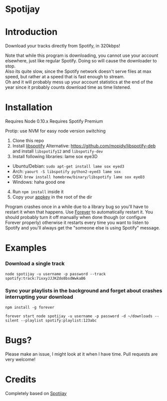 Spotijay
========

# Introduction

Download your tracks directly from Spotify, in 320kbps!

Note that while this program is downloading, you cannot use your account elsewhere, just like regular Spotify. Doing so will cause the downloader to stop.  
Also its quite slow, since the Spotify network doesn't serve files at max speed, but rather at a speed that is fast enough to stream.  
Oh and it will probably mess up your account statistics at the end of the year since it probably counts download time as time listened.

# Installation

Requires Node 0.10.x
Requires Spotify Premium

Protip: use NVM for easy node version switching

1. Clone this repo
2. Install [libspotify](https://developer.spotify.com/technologies/libspotify/)
  Alternative: https://github.com/mopidy/libspotify-deb and install `libspotify12` and `libspotify-dev`
3. Install following libraries: lame sox eye3D
  - Ubuntu/Debian: `sudo apt-get install lame sox eyed3`
  - Arch: `yaourt -S libspotify python2-eyed3 lame sox`
  - OSX: `brew install homebrew/binary/libspotify lame sox eyeD3`
  - Windows: haha good one
4. Run `npm install` inside it
5. Copy your [appkey](https://developer.spotify.com/my-account/keys) in the root of the dir


Program crashes once in a while due to a library bug so you'll have to restart it when that happens. Use [Forever](https://www.npmjs.com/package/forever) to automatically restart it. You should probably turn it off manually when done though (or configure Forever properly) otherwise it restarts every time you want to listen to Spotify and you'll always get the "someone else is using Spotify" message.

# Examples

### Download a single track
```shell
node spotijay -u username -p password --track spotify:track:7ixxyJJJKZdo8bsdWwkaB6
```

### Sync your playlists in the background and forget about crashes interrupting your download
```shell
npm install -g forever

forever start node spotijay -u username -p password -d ~/downloads --silent --playlist spotify:playlist:123abc
```

# Bugs?

Please make an issue, I might look at it when I have time. Pull requests are very welcome!


# Credits

Completely based on [Spotijay](https://github.com/alexperezpaya/Spotijay)
